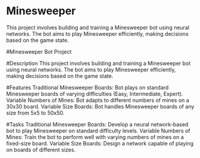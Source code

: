 # Minesweeper
This project involves building and training a Minesweeper bot using neural networks. The bot aims to play Minesweeper efficiently, making decisions based on the game state.

#Minesweeper Bot Project

#Description
This project involves building and training a Minesweeper bot using neural networks. The bot aims to play Minesweeper efficiently, making decisions based on the game state.

#Features
Traditional Minesweeper Boards: Bot plays on standard Minesweeper boards of varying difficulties (Easy, Intermediate, Expert).
Variable Numbers of Mines: Bot adapts to different numbers of mines on a 30x30 board.
Variable Size Boards: Bot handles Minesweeper boards of any size from 5x5 to 50x50.

#Tasks
Traditional Minesweeper Boards: Develop a neural network-based bot to play Minesweeper on standard difficulty levels.
Variable Numbers of Mines: Train the bot to perform well with varying numbers of mines on a fixed-size board.
Variable Size Boards: Design a network capable of playing on boards of different sizes.
